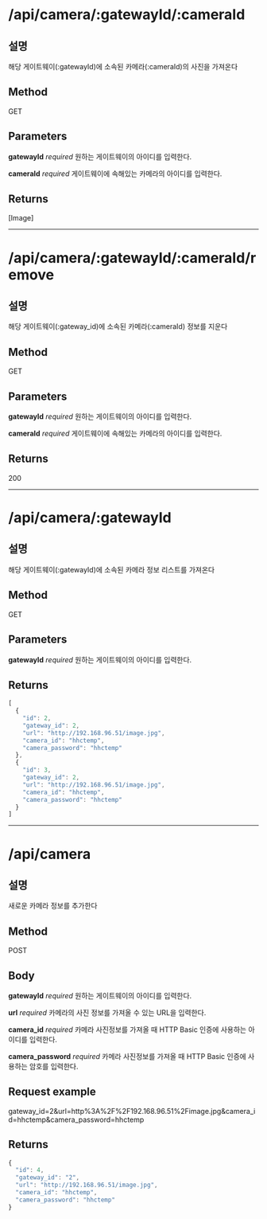 # /api/camera/:gatewayId/:cameraId
## 설명 

해당 게이트웨이(:gatewayId)에 소속된 카메라(:cameraId)의 사진을 가져온다

## Method

GET

## Parameters

**gatewayId** *required*
원하는 게이트웨이의 아이디를 입력한다.

**cameraId** *required*
게이트웨이에 속해있는 카메라의 아이디를 입력한다.

## Returns

[Image]

----

# /api/camera/:gatewayId/:cameraId/remove
## 설명 

해당 게이트웨이(:gateway_id)에 소속된 카메라(:cameraId) 정보를 지운다

## Method

GET

## Parameters

**gatewayId** *required*
원하는 게이트웨이의 아이디를 입력한다.

**cameraId** *required*
게이트웨이에 속해있는 카메라의 아이디를 입력한다.

## Returns

200

----

# /api/camera/:gatewayId
## 설명

해당 게이트웨이(:gatewayId)에 소속된 카메라 정보 리스트를 가져온다

## Method

GET

## Parameters

**gatewayId** *required*
원하는 게이트웨이의 아이디를 입력한다.

## Returns

```javascript
[
  {
    "id": 2,
    "gateway_id": 2,
    "url": "http://192.168.96.51/image.jpg",
    "camera_id": "hhctemp",
    "camera_password": "hhctemp"
  },
  {
    "id": 3,
    "gateway_id": 2,
    "url": "http://192.168.96.51/image.jpg",
    "camera_id": "hhctemp",
    "camera_password": "hhctemp"
  }
]
```

----

# /api/camera
## 설명

새로운 카메라 정보를 추가한다

## Method

POST

## Body

**gatewayId** *required*
원하는 게이트웨이의 아이디를 입력한다.

**url** *required*
카메라의 사진 정보를 가져올 수 있는 URL을 입력한다.

**camera_id** *required*
카메라 사진정보를 가져올 때 HTTP Basic 인증에 사용하는 아이디를 입력한다.

**camera_password** *required*
카메라 사진정보를 가져올 때 HTTP Basic 인증에 사용하는 암호를 입력한다.

## Request example
gateway_id=2&url=http%3A%2F%2F192.168.96.51%2Fimage.jpg&camera_id=hhctemp&camera_password=hhctemp

## Returns

```javascript
{
  "id": 4,
  "gateway_id": "2",
  "url": "http://192.168.96.51/image.jpg",
  "camera_id": "hhctemp",
  "camera_password": "hhctemp"
}
```


